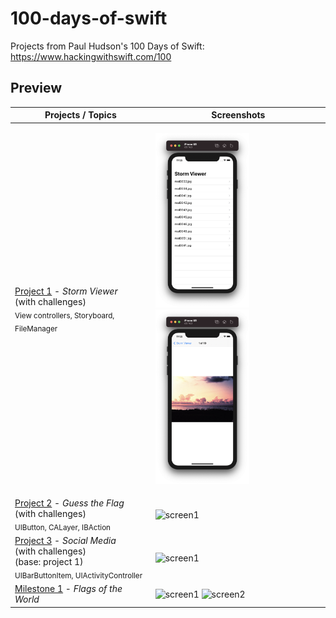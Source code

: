 # 100-days-of-swift
Projects from Paul Hudson's 100 Days of Swift: 
https://www.hackingwithswift.com/100

## Preview

Projects / Topics                                                                                                                                                            | Screenshots
---                                                                                                                                                                          |---
[Project 1](Project1) - *Storm Viewer* <br/>(with challenges)                                         <br/><sub> View controllers, Storyboard, FileManager                               </sub> | <p float="left"> <img src="Project1/Screenshots/screenshot1.png" width="150" /><img src="Project1/Screenshots/screenshot2.png" width="150" /> </p>
[Project 2](Project2) - *Guess the Flag* <br/>(with challenges)                                         <br/><sub> UIButton, CALayer, IBAction                                             </sub> | ![screen1](02-Project2/screenshots/small/screen01.png) |
[Project 3](Project3) - *Social Media* <br/>(with challenges) <br/>(base: project 1)                      <br/><sub> UIBarButtonItem, UIActivityController                                   </sub> | ![screen1](03-Project3/screenshots/small/screen01.png) |
[Milestone 1](Milestone1) - *Flags of the World*                                 <br/><sub>                                                                         </sub> | ![screen1](04-Milestone-Projects1-3/screenshots/small/screen01.png) ![screen2](04-Milestone-Projects1-3/screenshots/small/screen02.png) |
